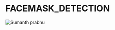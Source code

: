 # FACEMASK_DETECTION
![Sumanth prabhu](https://github-readme-stats.vercel.app/api?username=suprabhu77&show_icons=true&theme=radical)

